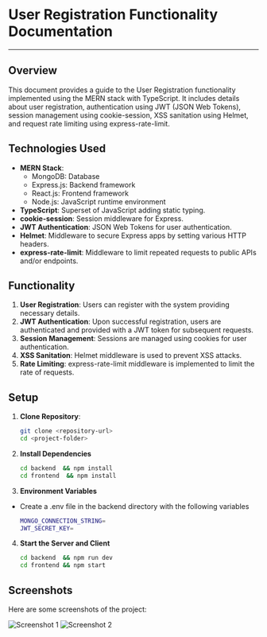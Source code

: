 # User Registration Functionality Documentation

---

## Overview

This document provides a guide to the User Registration functionality implemented using the MERN stack with TypeScript. It includes details about user registration, authentication using JWT (JSON Web Tokens), session management using cookie-session, XSS sanitation using Helmet, and request rate limiting using express-rate-limit.

## Technologies Used

- **MERN Stack**:
  - MongoDB: Database
  - Express.js: Backend framework
  - React.js: Frontend framework
  - Node.js: JavaScript runtime environment
- **TypeScript**: Superset of JavaScript adding static typing.
- **cookie-session**: Session middleware for Express.
- **JWT Authentication**: JSON Web Tokens for user authentication.
- **Helmet**: Middleware to secure Express apps by setting various HTTP headers.
- **express-rate-limit**: Middleware to limit repeated requests to public APIs and/or endpoints.

## Functionality

1. **User Registration**: Users can register with the system providing necessary details.
2. **JWT Authentication**: Upon successful registration, users are authenticated and provided with a JWT token for subsequent requests.
3. **Session Management**: Sessions are managed using cookies for user authentication.
4. **XSS Sanitation**: Helmet middleware is used to prevent XSS attacks.
5. **Rate Limiting**: express-rate-limit middleware is implemented to limit the rate of requests.

## Setup

1. **Clone Repository**:
   ```bash
   git clone <repository-url>
   cd <project-folder>
2. **Install Dependencies**
   ```bash
   cd backend  && npm install
   cd frontend  && npm install
3. **Environment Variables**
  - Create a .env file in the backend directory with the following variables
    ```bash
    MONGO_CONNECTION_STRING=
    JWT_SECRET_KEY=
4. **Start the Server and Client**
    ```bash
    cd backend  && npm run dev
    cd frontend && npm start

## Screenshots

Here are some screenshots of the project:

![Screenshot 1](https://github.com/yogesh0061/wanderOn/blob/master/images/signin.png)
![Screenshot 2](https://github.com/yogesh0061/wanderOn/blob/master/images/signup.png)





   
